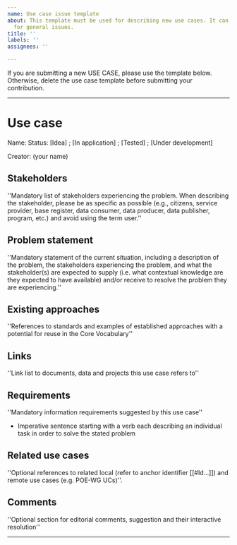 ```yaml
---
name: Use case issue template
about: This template must be used for describing new use cases. It can be deleted
  for general issues.
title: ''
labels: ''
assignees: ''

---
```


If you are submitting a new USE CASE, please use the template below. Otherwise, delete the use case template before submitting your contribution.

---
# Use case
Name: 
Status: [Idea] ; [In application] ; [Tested] ; [Under development]


Creator: (your name)

## Stakeholders
''Mandatory list of stakeholders experiencing the problem. When describing the stakeholder, please be as specific as possible (e.g., citizens, service provider, base register, data consumer, data producer, data publisher, program, etc.) and avoid using the term user.''

## Problem statement
''Mandatory statement of the current situation, including a description of the problem, the stakeholders experiencing the problem, and what the stakeholder(s) are expected to supply (i.e. what contextual knowledge are they expected to have available) and/or receive to resolve the problem they are experiencing.''

## Existing approaches
''References to standards and examples of established approaches with a potential for reuse in the Core Vocabulary''

## Links
''Link list to documents, data and projects this use case refers to''

## Requirements
''Mandatory information requirements suggested by this use case''

* Imperative sentence starting with a verb each describing an individual task in order to solve the stated problem

## Related use cases
''Optional references to related local (refer to anchor identifier <nowiki>[[#Id...]]</nowiki>) and remote use cases (e.g. POE-WG UCs)''.

## Comments
''Optional section for editorial comments, suggestion and their interactive resolution''


---
